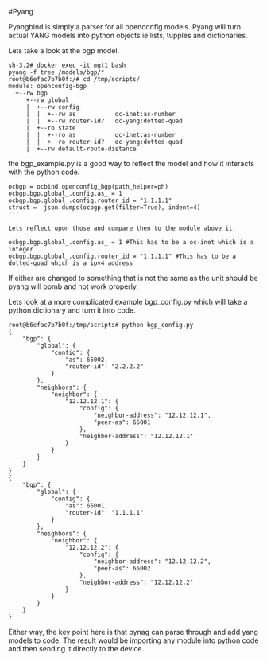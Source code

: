 #Pyang

Pyangbind is simply a parser for all openconfig models.  Pyang will turn actual YANG models into python objects ie lists, tupples and dictionaries.

Lets take a look at the bgp model.

```console
sh-3.2# docker exec -it mgt1 bash
pyang -f tree /models/bgp/*
root@b6efac7b7b0f:/# cd /tmp/scripts/
module: openconfig-bgp
  +--rw bgp
     +--rw global
     |  +--rw config
     |  |  +--rw as           oc-inet:as-number
     |  |  +--rw router-id?   oc-yang:dotted-quad
     |  +--ro state
     |  |  +--ro as           oc-inet:as-number
     |  |  +--ro router-id?   oc-yang:dotted-quad
     |  +--rw default-route-distance
```

the bgp_example.py is a good way to reflect the model and how it interacts with the python code.

```console
ocbgp = ocbind.openconfig_bgp(path_helper=ph)
ocbgp.bgp.global_.config.as_ = 1
ocbgp.bgp.global_.config.router_id = "1.1.1.1"
struct =  json.dumps(ocbgp.get(filter=True), indent=4)
'''

Lets reflect upon those and compare then to the module above it.

ocbgp.bgp.global_.config.as_ = 1 #This has to be a oc-inet which is a integer
ocbgp.bgp.global_.config.router_id = "1.1.1.1" #This has to be a dotted-quad which is a ipv4 address
```

If either are changed to something that is not the same as the unit should be pyang will bomb and not work properly.  

Lets look at a more complicated example bgp_config.py which will take a python dictionary and turn it into code.  

```console
root@b6efac7b7b0f:/tmp/scripts# python bgp_config.py
{
    "bgp": {
        "global": {
            "config": {
                "as": 65002,
                "router-id": "2.2.2.2"
            }
        },
        "neighbors": {
            "neighbor": {
                "12.12.12.1": {
                    "config": {
                        "neighbor-address": "12.12.12.1",
                        "peer-as": 65001
                    },
                    "neighbor-address": "12.12.12.1"
                }
            }
        }
    }
}
{
    "bgp": {
        "global": {
            "config": {
                "as": 65001,
                "router-id": "1.1.1.1"
            }
        },
        "neighbors": {
            "neighbor": {
                "12.12.12.2": {
                    "config": {
                        "neighbor-address": "12.12.12.2",
                        "peer-as": 65002
                    },
                    "neighbor-address": "12.12.12.2"
                }
            }
        }
    }
}
```

Either way, the key point here is that pynag can parse through and add yang models to code.  The result would be importing any module into python code and then sending it directly to the device.
